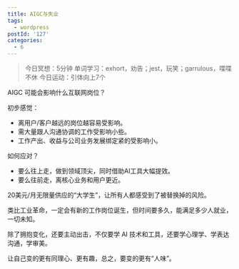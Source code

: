 ```yaml
---
title: AIGC与失业
tags:
  - wordpress
postId: '127'
categories:
  - 6
---
```


> 今日冥想：5分钟
> 单词学习：exhort，劝告；jest，玩笑；garrulous，喋喋不休
> 今日运动：引体向上7个

AIGC 可能会影响什么互联网岗位？

初步感觉：
- 离用户/客户越远的岗位越容易受影响。
- 需大量跟人沟通协调的工作受影响小些。
- 工作产出、收益与公司业务发展绑定紧的受影响小。

如何应对？
- 要么往上走，做到领域顶尖，同时借助AI工具大幅提效。
- 要么往前走，离核心业务和用户更近。

20美元/月无限量供应的“大学生”，让所有人都感受到了被替换掉的风险。

类比工业革命，一定会有新的工作岗位诞生，但时间要多久，能满足多少人就业，一切未知。

除了拥抱变化，还要主动出击，不仅要学 AI 技术和工具，还要学心理学、学表达沟通，学审美。

让自己变的更有同理心、更有趣，总之，要变的更有“人味”。

